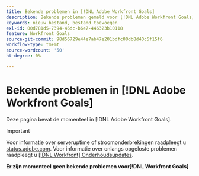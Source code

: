 ```yaml
---
title: Bekende problemen in [!DNL Adobe Workfront Goals]
description: Bekende problemen gemeld voor [!DNL Adobe Workfront Goals]
keywords: nieuw bestand, bestand toevoegen
exl-id: 00d781d5-7394-46dc-b6e7-446323b10118
feature: Workfront Goals
source-git-commit: 98d56729e44e7ab47e201bdfc00db8d40c5f15f6
workflow-type: tm+mt
source-wordcount: '50'
ht-degree: 0%

---
```


# Bekende problemen in [!DNL Adobe Workfront Goals]

Deze pagina bevat de momenteel in [!DNL Adobe Workfront Goals].

>[!IMPORTANT]
>
>Voor informatie over serveruptime of stroomonderbrekingen raadpleegt u [status.adobe.com](https://status.adobe.com). Voor informatie over onlangs opgeloste problemen raadpleegt u [[!DNL Workfront] Onderhoudsupdates](../maintenance/current-updates.md).

**Er zijn momenteel geen bekende problemen voor[!DNL Workfront Goals]**

<!--


-->
